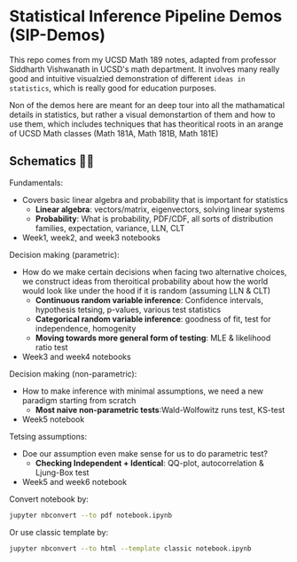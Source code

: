 # Statistical Inference Pipeline Demos (SIP-Demos)
This repo comes from my UCSD Math 189 notes, adapted from professor Siddharth Vishwanath in UCSD's math department. It involves many really good and intuitive visualzied demonstration of different `ideas in statistics`, which is really good for education purposes.

Non of the demos here are meant for an deep tour into all the mathamatical details in statistics, but rather a visual demonstartion of them and how to use them, which includes techniques that has theoritical roots in an arange of UCSD Math classes (Math 181A, Math 181B, Math 181E)

## Schematics 🧙‍♀️
Fundamentals:
- Covers basic linear algebra and probability that is important for statistics
    - **Linear algebra**: vectors/matrix, eigenvectors, solving linear systems
    - **Probability**: What is probability, PDF/CDF, all sorts of distribution families, expectation, variance, LLN, CLT
- Week1, week2, and week3 notebooks

Decision making (parametric):
- How do we make certain decisions when facing two alternative choices, we construct ideas from theroitical probability about how the world would look like under the hood if it is random (assuming LLN & CLT)
    - **Continuous random variable inference**: Confidence intervals, hypothesis tetsing, p-values, various test statistics
    - **Categorical random variable inference**: goodness of fit, test for independence, homogenity
    - **Moving towards more general form of testing**: MLE & likelihood ratio test
- Week3 and week4 notebooks

Decision making (non-parametric):
- How to make inference with minimal assumptions, we need a new paradigm starting from scratch
    - **Most naive non-parametric tests**:Wald-Wolfowitz runs test, KS-test
- Week5 notebook

Tetsing assumptions:
- Doe our assumption even make sense for us to do parametric test?
    - **Checking Independent + Identical**: QQ-plot, autocorrelation & Ljung-Box test
- Week5 and week6 notebook



Convert notebook by:

```bash
jupyter nbconvert --to pdf notebook.ipynb
```

Or use classic template by:

```bash
jupyter nbconvert --to html --template classic notebook.ipynb
```